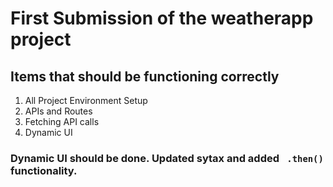 # First Submission of the weatherapp project

## Items that should be functioning correctly
1. All Project Environment Setup
2. APIs and Routes
3. Fetching API calls
4. Dynamic UI

### Dynamic UI should be done. Updated sytax and added ``` .then()``` functionality.
